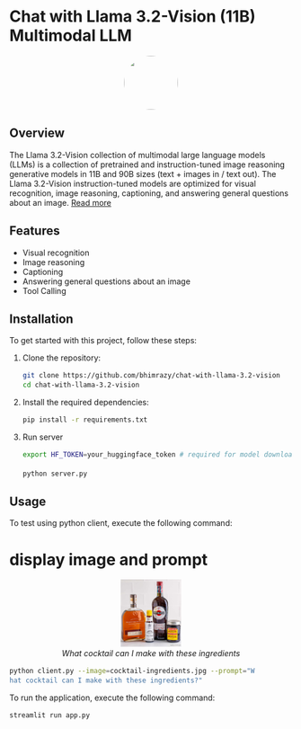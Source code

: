 # Chat with Llama 3.2-Vision (11B) Multimodal LLM
<div align="center">
<img src="https://github.com/user-attachments/assets/645d4447-eb8a-4992-9c53-8c37e904e82f" style="display: block; margin-left: auto; margin-right: auto; border-radius: 50%; width: 96px; height: 96px; object-fit: cover; ">
</div>

## Overview

The Llama 3.2-Vision collection of multimodal large language models (LLMs) is a collection of pretrained and instruction-tuned image reasoning generative models in 11B and 90B sizes (text + images in / text out). The Llama 3.2-Vision instruction-tuned models are optimized for visual recognition, image reasoning, captioning, and answering general questions about an image. [Read more](https://huggingface.co/meta-llama/Llama-3.2-11B-Vision-Instruct)

## Features

- Visual recognition
- Image reasoning
- Captioning
- Answering general questions about an image
- Tool Calling

## Installation

To get started with this project, follow these steps:

1. Clone the repository:
    ```sh
    git clone https://github.com/bhimrazy/chat-with-llama-3.2-vision
    cd chat-with-llama-3.2-vision
    ```

2. Install the required dependencies:
    ```sh
    pip install -r requirements.txt
    ```
3. Run server
    ```sh
    export HF_TOKEN=your_huggingface_token # required for model download

    python server.py
    ```
## Usage

To test using python client, execute the following command:
# display image and prompt
<div style="text-align: center;">
    <img src="cocktail-ingredients.jpg" height="120" width="auto"><br>
    <i>What cocktail can I make with these ingredients</i>
</div>

```sh
python client.py --image=cocktail-ingredients.jpg --prompt="W
hat cocktail can I make with these ingredients?"
```
To run the application, execute the following command:
```sh
streamlit run app.py
```

